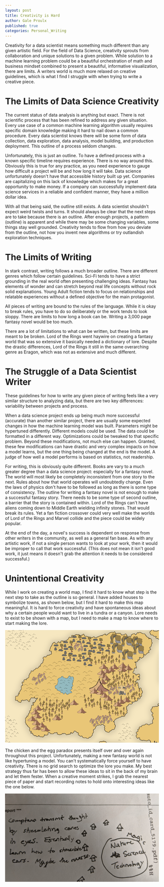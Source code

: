 ```yaml
---
layout: post
title: Creativity is Hard
author: Gale Proulx
published: true
categories: Personal_Writing
---
```


Creativity for a data scientist means something much different than any given artistic field. For the field of Data Science, creativity sprouts from collaboration and unique solutions to a given problem. While solution to a machine learning problem could be a beautiful orchestration of math and business mindset combined to present a beautiful, informative visualization, there are limits. A writers world is much more relaxed on creative guidelines, which is what I find I struggle with when trying to write a creative piece.

# The Limits of Data Science Creativity

The current status of data analysis is anything but exact. There is not scientific process that has been refined to address any given situation. Every use case of a common machine learning algorithm usually requires specific domain knowledge making it hard to nail down a common procedure. Every data scientist knows there will be some form of data collection, data exploration, data analysis, model building, and production deployment. This outline of a process seldom changes.

Unfortunately, this is just an outline. To have a defined process with a known specific timeline requires experience. There is no way around this. Obviously this is true for any practice, as you need experience to gauge how difficult a project will be and how long it will take. Data science unfortunately doesn't have that accessible history built up yet. Companies are capitalizing on this lack of knowledge which makes for a great opportunity to make money. If a company can successfully implement data science services in a reliable and confident manner, they have a million dollar idea.

With all that being said, the outline still exists. A data scientist shouldn't expect weird twists and turns. It should always be clear that the next steps are to take because there is an outline. After enough projects, a pattern (outline) is apparent and while there may be some changing variables, some things stay well grounded. Creativity tends to flow from how you deviate from the outline, not how you invent new algorithms or try outlandish exploration techniques.

# The Limits of Writing

In stark contrast, writing follows a much broader outline. There are different genres which follow certain guidelines. Sci-Fi tends to have a strict grounding in the real world often presenting challenging ideas. Fantasy has elements of wonder and can stretch beyond real life concepts without rock solid explanations. Young Adult fiction tends to focus on relationships and relatable experiences without a defined objective for the main protagonist.

All pieces of writing are bound to the rules of the language. While it is okay to break rules, you have to do so deliberately or the work tends to look sloppy. There are limits to how long a book can be. Writing a 3,000 page fantasy novel would be too much.

There are a lot of limitations to what can be written, but these limits are meant to be broken. Lord of the Rings went haywire on creating a fantasy world that was so extensive it basically needed a dictionary of lore. Despite the drastic differences, Lord of the Rings it still in the same overarching genre as Eragon, which was not as extensive and much different.

# The Struggle of a Data Scientist Writer

These guidelines for how to write any given piece of writing feels like a very similar structure to analyzing data, but there are two key differences: variability between projects and process.

When a data science project ends up being much more successful (accurate) than another similar project, there are usually some expected changes in how the machine learning model was built. Parameters might be hypertuned differently. Different models could be used. The data could be formatted in a different way. Optimizations could be tweaked to that specific problem. Beyond these modifications, not much else can happen. Granted, these few modifications can have drastic and very complex impacts on how a model learns, but the one thing being changed at the end is the model. A judge of how well a model performs is based on statistics, not readership.

For writing, this is obviously quite different. Books are vary to a much greater degree than a data science project: especially for a fantasy novel. The world will most likely be completely inconsistent from one story to the next. Rules about how that world operates will undoubtedly change. Even the laws of physics don't have to be followed as long as there is some type of consistency. The outline for writing a fantasy novel is not enough to make a successful fantasy story. There needs to be some type of second outline, a barrier that the story is contained within. Lord of the Rings can't have aliens coming down to Middle Earth wielding infinity stones. That would break its rules. Yet a fan fiction crossover could very well make the worlds of Lord of the Rings and Marvel collide and the piece could be widely popular.

At the end of the day, a novel's success is dependent on response from other writers in the community, as well as a general fan base. As with any artistic work, if not a single person wants to look at your work, then it would be improper to call that work successful. (This does not mean it isn't good work, it just means it doesn't grab the attention it needs to be considered successful.)

# Unintentional Creativity

While I work on creating a world map, I find it hard to know what step is the next step to take as the outline is so general. I have added houses to symbolize towns, as shown below, but I find it hard to make this map meaningful. It is hard to force creativity and have spontaneous ideas about why a certain people would want to live in a tundra or a canyon. Lore needs to exist to be shown with a map, but I need to make a map to know where to start making the lore.

![Town additions to the world map.](/images/UCP/world_map_second_draft.png)

The chicken and the egg paradox presents itself over and over again throughout this project. Unfortunately, making a new fantasy world is not like hypertuning a model. You can't systematically force yourself to have creativity. There is no grid search to optimize the lore you make. My best strategy thus far has been to allow these ideas to sit in the back of my brain and let them fester. When a creative moment strikes, I grab the nearest piece of paper and start recording notes to hold onto interesting ideas like the one below.

![Scrap note about the village of Iris's layout and the Comptana.](/images/UCP/scrap_note_idea_1.jpg)
